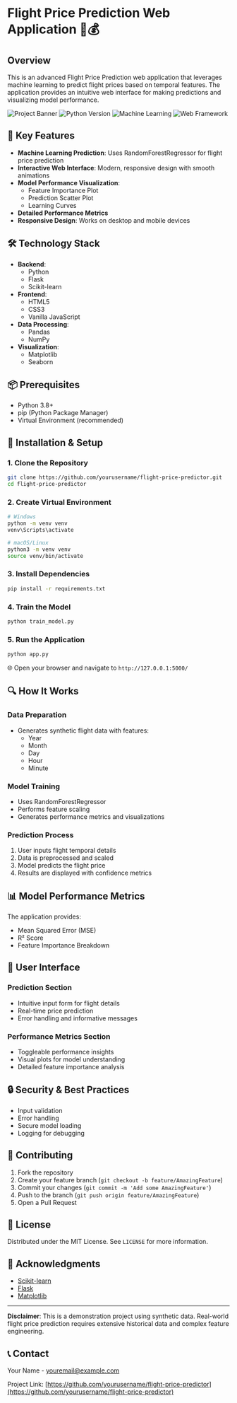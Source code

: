# Flight Price Prediction Web Application 🛫💰

## Overview

This is an advanced Flight Price Prediction web application that leverages machine learning to predict flight prices based on temporal features. The application provides an intuitive web interface for making predictions and visualizing model performance.

![Project Banner](https://img.shields.io/badge/Status-Active-brightgreen)
![Python Version](https://img.shields.io/badge/Python-3.8+-blue)
![Machine Learning](https://img.shields.io/badge/ML-RandomForest-orange)
![Web Framework](https://img.shields.io/badge/Web-Flask-green)

## 🌟 Key Features

- **Machine Learning Prediction**: Uses RandomForestRegressor for flight price prediction
- **Interactive Web Interface**: Modern, responsive design with smooth animations
- **Model Performance Visualization**:
  - Feature Importance Plot
  - Prediction Scatter Plot
  - Learning Curves
- **Detailed Performance Metrics**
- **Responsive Design**: Works on desktop and mobile devices

## 🛠 Technology Stack

- **Backend**: 
  - Python
  - Flask
  - Scikit-learn
- **Frontend**:
  - HTML5
  - CSS3
  - Vanilla JavaScript
- **Data Processing**:
  - Pandas
  - NumPy
- **Visualization**:
  - Matplotlib
  - Seaborn

## 📦 Prerequisites

- Python 3.8+
- pip (Python Package Manager)
- Virtual Environment (recommended)

## 🚀 Installation & Setup

### 1. Clone the Repository
```bash
git clone https://github.com/yourusername/flight-price-predictor.git
cd flight-price-predictor
```

### 2. Create Virtual Environment
```bash
# Windows
python -m venv venv
venv\Scripts\activate

# macOS/Linux
python3 -m venv venv
source venv/bin/activate
```

### 3. Install Dependencies
```bash
pip install -r requirements.txt
```

### 4. Train the Model
```bash
python train_model.py
```

### 5. Run the Application
```bash
python app.py
```

🌐 Open your browser and navigate to `http://127.0.0.1:5000/`

## 🔍 How It Works

### Data Preparation
- Generates synthetic flight data with features:
  - Year
  - Month
  - Day
  - Hour
  - Minute

### Model Training
- Uses RandomForestRegressor
- Performs feature scaling
- Generates performance metrics and visualizations

### Prediction Process
1. User inputs flight temporal details
2. Data is preprocessed and scaled
3. Model predicts the flight price
4. Results are displayed with confidence metrics

## 📊 Model Performance Metrics

The application provides:
- Mean Squared Error (MSE)
- R² Score
- Feature Importance Breakdown

## 🎨 User Interface

### Prediction Section
- Intuitive input form for flight details
- Real-time price prediction
- Error handling and informative messages

### Performance Metrics Section
- Toggleable performance insights
- Visual plots for model understanding
- Detailed feature importance analysis

## 🔒 Security & Best Practices

- Input validation
- Error handling
- Secure model loading
- Logging for debugging

## 🤝 Contributing

1. Fork the repository
2. Create your feature branch (`git checkout -b feature/AmazingFeature`)
3. Commit your changes (`git commit -m 'Add some AmazingFeature'`)
4. Push to the branch (`git push origin feature/AmazingFeature`)
5. Open a Pull Request

## 📝 License

Distributed under the MIT License. See `LICENSE` for more information.

## 🙌 Acknowledgments

- [Scikit-learn](https://scikit-learn.org/)
- [Flask](https://flask.palletsprojects.com/)
- [Matplotlib](https://matplotlib.org/)

---

**Disclaimer**: This is a demonstration project using synthetic data. Real-world flight price prediction requires extensive historical data and complex feature engineering.

## 📞 Contact

Your Name - youremail@example.com

Project Link: [https://github.com/yourusername/flight-price-predictor](https://github.com/yourusername/flight-price-predictor)
